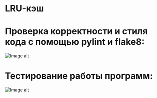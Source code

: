 # LRU-кэш

# Проверка корректности и стиля кода с помощью pylint и flake8:
![Image alt](https://github.com/VetaShine/OOPch/blob/main/hw5_1.png)

# Тестирование работы программ:
![Image alt](https://github.com/VetaShine/OOPch/blob/main/hw5_2.png)
